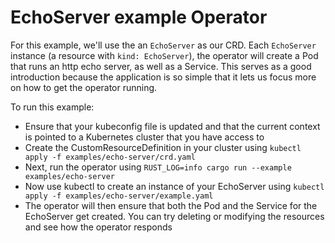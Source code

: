 # EchoServer example Operator

For this example, we'll use the an `EchoServer` as our CRD. Each `EchoServer` instance (a resource with `kind: EchoServer`), the operator will create a Pod that runs an http echo server, as well as a Service. This serves as a good introduction because the application is so simple that it lets us focus more on how to get the operator running.

To run this example:

- Ensure that your kubeconfig file is updated and that the current context is pointed to a Kubernetes cluster that you have access to
- Create the CustomResourceDefinition in your cluster using `kubectl apply -f examples/echo-server/crd.yaml`
- Next, run the operator using `RUST_LOG=info cargo run --example examples/echo-server`
- Now use kubectl to create an instance of your EchoServer using `kubectl apply -f examples/echo-server/example.yaml`
- The operator will then ensure that both the Pod and the Service for the EchoServer get created. You can try deleting or modifying the resources and see how the operator responds
